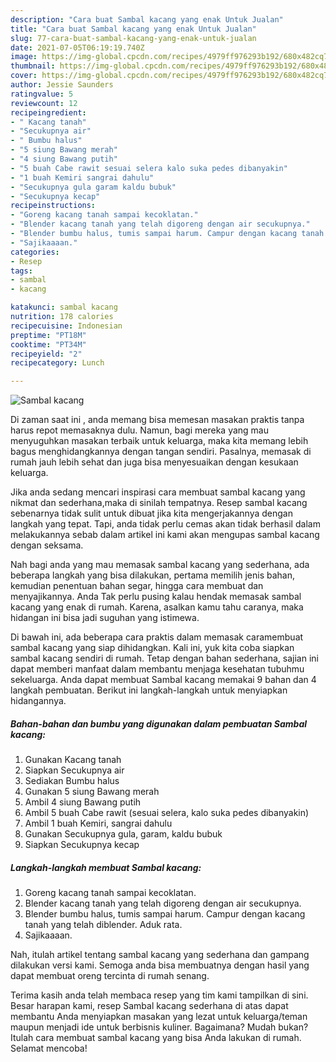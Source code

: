 ```yaml
---
description: "Cara buat Sambal kacang yang enak Untuk Jualan"
title: "Cara buat Sambal kacang yang enak Untuk Jualan"
slug: 77-cara-buat-sambal-kacang-yang-enak-untuk-jualan
date: 2021-07-05T06:19:19.740Z
image: https://img-global.cpcdn.com/recipes/4979ff976293b192/680x482cq70/sambal-kacang-foto-resep-utama.jpg
thumbnail: https://img-global.cpcdn.com/recipes/4979ff976293b192/680x482cq70/sambal-kacang-foto-resep-utama.jpg
cover: https://img-global.cpcdn.com/recipes/4979ff976293b192/680x482cq70/sambal-kacang-foto-resep-utama.jpg
author: Jessie Saunders
ratingvalue: 5
reviewcount: 12
recipeingredient:
- " Kacang tanah"
- "Secukupnya air"
- " Bumbu halus"
- "5 siung Bawang merah"
- "4 siung Bawang putih"
- "5 buah Cabe rawit sesuai selera kalo suka pedes dibanyakin"
- "1 buah Kemiri sangrai dahulu"
- "Secukupnya gula garam kaldu bubuk"
- "Secukupnya kecap"
recipeinstructions:
- "Goreng kacang tanah sampai kecoklatan."
- "Blender kacang tanah yang telah digoreng dengan air secukupnya."
- "Blender bumbu halus, tumis sampai harum. Campur dengan kacang tanah yang telah diblender. Aduk rata."
- "Sajikaaaan."
categories:
- Resep
tags:
- sambal
- kacang

katakunci: sambal kacang 
nutrition: 178 calories
recipecuisine: Indonesian
preptime: "PT18M"
cooktime: "PT34M"
recipeyield: "2"
recipecategory: Lunch

---
```



![Sambal kacang](https://img-global.cpcdn.com/recipes/4979ff976293b192/680x482cq70/sambal-kacang-foto-resep-utama.jpg)

Di zaman  saat ini , anda memang bisa memesan masakan praktis tanpa harus repot memasaknya dulu. Namun, bagi mereka yang mau menyuguhkan masakan terbaik untuk keluarga, maka kita memang lebih bagus menghidangkannya dengan tangan sendiri. Pasalnya, memasak di rumah jauh lebih sehat dan juga bisa menyesuaikan dengan kesukaan keluarga.

Jika anda sedang mencari inspirasi cara membuat sambal kacang yang nikmat dan sederhana,maka di sinilah tempatnya. Resep sambal kacang  sebenarnya tidak sulit untuk dibuat jika kita mengerjakannya dengan langkah yang tepat. Tapi, anda tidak perlu cemas akan tidak berhasil dalam melakukannya 
sebab dalam artikel ini kami akan mengupas sambal kacang dengan seksama.  



Nah bagi anda yang mau memasak sambal kacang yang sederhana, ada beberapa langkah yang bisa dilakukan, pertama memilih jenis bahan, kemudian penentuan bahan segar, hingga cara membuat dan menyajikannya. Anda Tak perlu pusing kalau hendak memasak sambal kacang yang enak di rumah. Karena, asalkan kamu  tahu caranya, maka hidangan ini bisa jadi suguhan yang istimewa.

Di bawah ini, ada beberapa cara praktis  dalam memasak caramembuat sambal kacang yang siap dihidangkan. Kali ini, yuk kita coba siapkan sambal kacang sendiri di rumah. Tetap dengan bahan sederhana, sajian ini dapat memberi manfaat dalam membantu menjaga kesehatan tubuhmu sekeluarga. Anda dapat membuat Sambal kacang memakai 9 bahan dan 4 langkah pembuatan. Berikut ini langkah-langkah untuk menyiapkan hidangannya.

<!--inarticleads1-->

##### Bahan-bahan dan bumbu yang digunakan dalam pembuatan Sambal kacang:

1. Gunakan  Kacang tanah
1. Siapkan Secukupnya air
1. Sediakan  Bumbu halus
1. Gunakan 5 siung Bawang merah
1. Ambil 4 siung Bawang putih
1. Ambil 5 buah Cabe rawit (sesuai selera, kalo suka pedes dibanyakin)
1. Ambil 1 buah Kemiri, sangrai dahulu
1. Gunakan Secukupnya gula, garam, kaldu bubuk
1. Siapkan Secukupnya kecap




<!--inarticleads2-->

##### Langkah-langkah membuat Sambal kacang:

1. Goreng kacang tanah sampai kecoklatan.
1. Blender kacang tanah yang telah digoreng dengan air secukupnya.
1. Blender bumbu halus, tumis sampai harum. Campur dengan kacang tanah yang telah diblender. Aduk rata.
1. Sajikaaaan.




Nah, itulah artikel tentang  sambal kacang  yang sederhana dan gampang dilakukan versi kami. Semoga anda bisa membuatnya dengan hasil yang dapat membuat oreng tercinta di rumah senang. 

Terima kasih anda telah membaca resep yang tim kami tampilkan di sini. Besar harapan kami, resep  Sambal kacang sederhana di atas dapat membantu Anda menyiapkan masakan yang lezat untuk keluarga/teman maupun menjadi ide untuk berbisnis kuliner. Bagaimana? Mudah bukan? Itulah cara membuat sambal kacang yang bisa Anda lakukan di rumah. Selamat mencoba!

